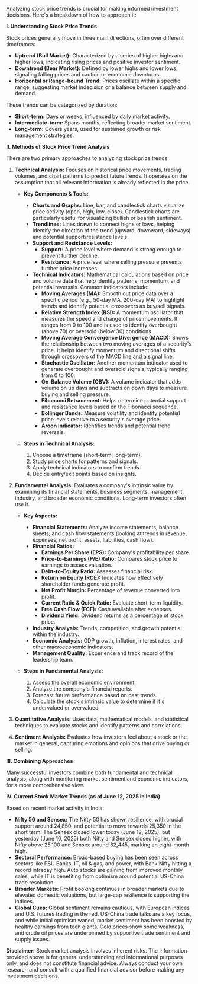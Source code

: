 Analyzing stock price trends is crucial for making informed investment decisions. Here's a breakdown of how to approach it:

**I. Understanding Stock Price Trends**

Stock prices generally move in three main directions, often over different timeframes:

* **Uptrend (Bull Market):** Characterized by a series of higher highs and higher lows, indicating rising prices and positive investor sentiment.
* **Downtrend (Bear Market):** Defined by lower highs and lower lows, signaling falling prices and caution or economic downturns.
* **Horizontal or Range-bound Trend:** Prices oscillate within a specific range, suggesting market indecision or a balance between supply and demand.

These trends can be categorized by duration:
* **Short-term:** Days or weeks, influenced by daily market activity.
* **Intermediate-term:** Spans months, reflecting broader market sentiment.
* **Long-term:** Covers years, used for sustained growth or risk management strategies.

**II. Methods of Stock Price Trend Analysis**

There are two primary approaches to analyzing stock price trends:

1.  **Technical Analysis:** Focuses on historical price movements, trading volumes, and chart patterns to predict future trends. It operates on the assumption that all relevant information is already reflected in the price.

    * **Key Components & Tools:**
        * **Charts and Graphs:** Line, bar, and candlestick charts visualize price activity (open, high, low, close). Candlestick charts are particularly useful for visualizing bullish or bearish sentiment.
        * **Trendlines:** Lines drawn to connect highs or lows, helping identify the direction of the trend (upward, downward, sideways) and potential support/resistance levels.
        * **Support and Resistance Levels:**
            * **Support:** A price level where demand is strong enough to prevent further decline.
            * **Resistance:** A price level where selling pressure prevents further price increases.
        * **Technical Indicators:** Mathematical calculations based on price and volume data that help identify patterns, momentum, and potential reversals. Common indicators include:
            * **Moving Averages (MA):** Smooth out price data over a specific period (e.g., 50-day MA, 200-day MA) to highlight trends and identify potential crossovers as buy/sell signals.
            * **Relative Strength Index (RSI):** A momentum oscillator that measures the speed and change of price movements. It ranges from 0 to 100 and is used to identify overbought (above 70) or oversold (below 30) conditions.
            * **Moving Average Convergence Divergence (MACD):** Shows the relationship between two moving averages of a security's price. It helps identify momentum and directional shifts through crossovers of the MACD line and a signal line.
            * **Stochastic Oscillator:** Another momentum indicator used to generate overbought and oversold signals, typically ranging from 0 to 100.
            * **On-Balance Volume (OBV):** A volume indicator that adds volume on up days and subtracts on down days to measure buying and selling pressure.
            * **Fibonacci Retracement:** Helps determine potential support and resistance levels based on the Fibonacci sequence.
            * **Bollinger Bands:** Measure volatility and identify potential price levels relative to a security's average price.
            * **Aroon Indicator:** Identifies trends and potential trend reversals.

    * **Steps in Technical Analysis:**
        1.  Choose a timeframe (short-term, long-term).
        2.  Study price charts for patterns and signals.
        3.  Apply technical indicators to confirm trends.
        4.  Decide entry/exit points based on insights.

2.  **Fundamental Analysis:** Evaluates a company's intrinsic value by examining its financial statements, business segments, management, industry, and broader economic conditions. Long-term investors often use it.

    * **Key Aspects:**
        * **Financial Statements:** Analyze income statements, balance sheets, and cash flow statements (looking at trends in revenue, expenses, net profit, assets, liabilities, cash flow).
        * **Financial Ratios:**
            * **Earnings Per Share (EPS):** Company's profitability per share.
            * **Price-to-Earnings (P/E) Ratio:** Compares stock price to earnings to assess valuation.
            * **Debt-to-Equity Ratio:** Assesses financial risk.
            * **Return on Equity (ROE):** Indicates how effectively shareholder funds generate profit.
            * **Net Profit Margin:** Percentage of revenue converted into profit.
            * **Current Ratio & Quick Ratio:** Evaluate short-term liquidity.
            * **Free Cash Flow (FCF):** Cash available after expenses.
            * **Dividend Yield:** Dividend returns as a percentage of stock price.
        * **Industry Analysis:** Trends, competition, and growth potential within the industry.
        * **Economic Analysis:** GDP growth, inflation, interest rates, and other macroeconomic indicators.
        * **Management Quality:** Experience and track record of the leadership team.

    * **Steps in Fundamental Analysis:**
        1.  Assess the overall economic environment.
        2.  Analyze the company's financial reports.
        3.  Forecast future performance based on past trends.
        4.  Calculate the stock's intrinsic value to determine if it's undervalued or overvalued.

3.  **Quantitative Analysis:** Uses data, mathematical models, and statistical techniques to evaluate stocks and identify patterns and correlations.

4.  **Sentiment Analysis:** Evaluates how investors feel about a stock or the market in general, capturing emotions and opinions that drive buying or selling.

**III. Combining Approaches**

Many successful investors combine both fundamental and technical analysis, along with monitoring market sentiment and economic indicators, for a more comprehensive view.

**IV. Current Stock Market Trends (as of June 12, 2025 in India)**

Based on recent market activity in India:

* **Nifty 50 and Sensex:** The Nifty 50 has shown resilience, with crucial support around 24,850, and potential to move towards 25,350 in the short term. The Sensex closed lower today (June 12, 2025), but yesterday (June 10, 2025) both Nifty and Sensex closed higher, with Nifty above 25,100 and Sensex around 82,445, marking an eight-month high.
* **Sectoral Performance:** Broad-based buying has been seen across sectors like PSU Banks, IT, oil & gas, and power, with Bank Nifty hitting a record intraday high. Auto stocks are gaining from improved monthly sales, while IT is benefiting from optimism around potential US-China trade resolution.
* **Broader Markets:** Profit booking continues in broader markets due to elevated domestic valuations, but large-cap resilience is supporting the indices.
* **Global Cues:** Global sentiment remains cautious, with European indices and U.S. futures trading in the red. US-China trade talks are a key focus, and while initial optimism waned, market sentiment has been boosted by healthy earnings from tech giants. Gold prices show some weakness, and crude oil prices are underpinned by supportive trade sentiment and supply issues.

**Disclaimer:** Stock market analysis involves inherent risks. The information provided above is for general understanding and informational purposes only, and does not constitute financial advice. Always conduct your own research and consult with a qualified financial advisor before making any investment decisions.
